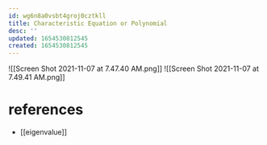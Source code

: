 ```yaml
---
id: wg6n8a0vsbt4groj0cztkll
title: Characteristic Equation or Polynomial
desc: ''
updated: 1654530812545
created: 1654530812545
---
```

![[Screen Shot 2021-11-07 at 7.47.40 AM.png]]
![[Screen Shot 2021-11-07 at 7.49.41 AM.png]]
# references
- [[eigenvalue]]
